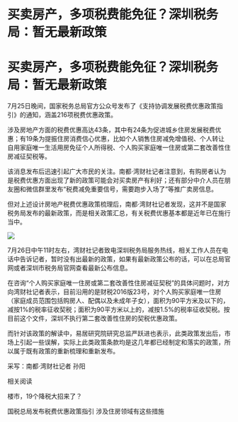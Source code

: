 # 买卖房产，多项税费能免征？深圳税务局：暂无最新政策

# 买卖房产，多项税费能免征？深圳税务局：暂无最新政策

7月25日晚间，国家税务总局官方公众号发布了《支持协调发展税费优惠政策指引》的通知，涵盖216项税费优惠政策。

涉及房地产方面的税费优惠高达43条，其中有24条为促进城乡住房发展税费优惠；有19条为提振住房消费信心优惠，比如个人销售住房减免增值税、个人转让自用家庭唯一生活用房免征个人所得税、个人购买家庭唯一住房或第二套改善性住房减征契税等。

该消息发布后迅速引起广大市民的关注。南都·湾财社记者注意到，有购房者认为是税费优惠方面出现了新的政策可能会对买卖房产有利好；还有部分中介人员在朋友圈和微信群里发布“税费减免重要信号，需要跑步入场了”等推广卖房信息。

但对上述设计房地产税费优惠政策梳理后，南都·湾财社记者发现，这并不是国家税务局发布的最新政策，而是相关政策汇总，有关税费优惠基本都是近年已在施行当中。

![](https://inews.gtimg.com/om_bt/OCOT0_WeTsVuIzQYSXVgkB0qTOnlFQBulUYamFFGDuwHIAA/1000)

7月26日中午11时左右，湾财社记者致电深圳税务局服务热线，相关工作人员在电话中告诉记者，暂时没有出最新的政策，如果有最新政策公布的话，可以在总局官网或者深圳市税务局官网查看最新公布信息。

在咨询“个人购买家庭唯一住房或第二套改善性住房减征契税”的具体问题时，对方向湾财社记者表示，目前沿用的是财税2016版23号，对个人购买家庭唯一住房（家庭成员范围包括购房人、配偶以及未成年子女），面积为90平方米及以下的，减按1%的税率征收契税；面积为90平方米以上的，减按1.5%的税率征收契税。按目前这个文件，深圳不执行第二套改善性住房的契税优惠政策。

而针对该政策的解读中，易居研究院研究总监严跃进也表示，此类政策发出后，市场上引起一些误解，实际上此类政策条款均是这几年都已经制定和落实的政策，所以属于既有政策的重新梳理和重新发布。

采写：南都·湾财社记者 孙阳

相关阅读

楼市，19个降税大招来了？

国税总局发布税费优惠政策指引 涉及住房领域有这些措施

